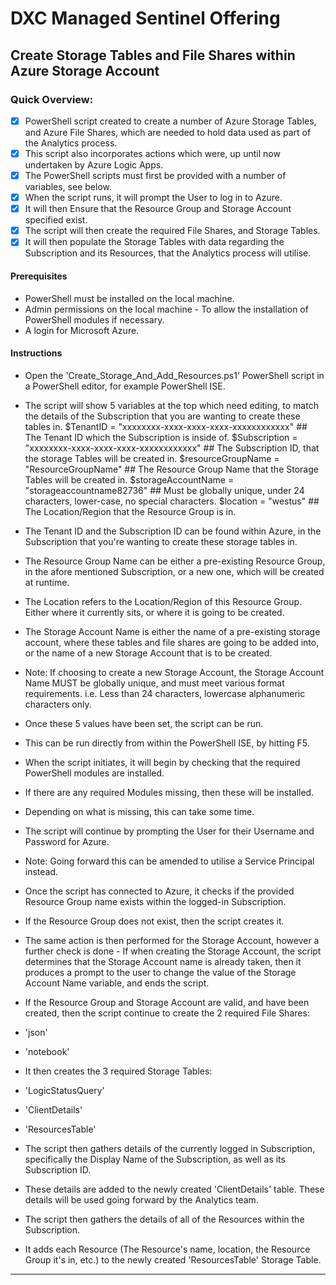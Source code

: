 # DXC Managed Sentinel Offering
 ## Create Storage Tables and File Shares within Azure Storage Account

 ### Quick Overview:

 - [x] PowerShell script created to create a number of Azure Storage Tables, and Azure File Shares, which are needed to hold data used as part of the Analytics process.
 - [x] This script also incorporates actions which were, up until now undertaken by Azure Logic Apps.
 - [x] The PowerShell scripts must first be provided with a number of variables, see below.
 - [x] When the script runs, it will prompt the User to log in to Azure.
 - [x] It will then Ensure that the Resource Group and Storage Account specified exist.
 - [x] The script will then create the required File Shares, and Storage Tables.
 - [x] It will then populate the Storage Tables with data regarding the Subscription and its Resources, that the Analytics process will utilise.
 
 #### Prerequisites
  
 - PowerShell must be installed on the local machine.
 - Admin permissions on the local machine - To allow the installation of PowerShell modules if necessary.
 - A login for Microsoft Azure. 
 
 #### Instructions
 
 - Open the 'Create_Storage_And_Add_Resources.ps1' PowerShell script in a PowerShell editor, for example PowerShell ISE.

 - The script will show 5 variables at the top which need editing, to match the details of the Subscription that you are wanting to create these tables in.
	$TenantID = "xxxxxxxx-xxxx-xxxx-xxxx-xxxxxxxxxxxx" ## The Tenant ID which the Subscription is inside of.
	$Subscription = "xxxxxxxx-xxxx-xxxx-xxxx-xxxxxxxxxxxx" ## The Subscription ID, that the storage Tables will be created in.
	$resourceGroupName = "ResourceGroupName" ## The Resource Group Name that the Storage Tables will be created in.
	$storageAccountName = "storageaccountname82736" ## Must be globally unique, under 24 characters, lower-case, no special characters.
	$location = "westus" ## The Location/Region that the Resource Group is in.
 
 - The Tenant ID and the Subscription ID can be found within Azure, in the Subscription that you're wanting to create these storage tables in.
 - The Resource Group Name can be either a pre-existing Resource Group, in the afore mentioned Subscription, or a new one, which will be created at runtime.
 - The Location refers to the Location/Region of this Resource Group. Either where it currently sits, or where it is going to be created.
 - The Storage Account Name is either the name of a pre-existing storage account, where these tables and file shares are going to be added into, or the name of a new Storage Account that is to be created.
 - Note: If choosing to create a new Storage Account, the Storage Account Name MUST be globally unique, and must meet various format requirements. i.e. Less than 24 characters, lowercase alphanumeric characters only.
 
 - Once these 5 values have been set, the script can be run.
 - This can be run directly from within the PowerShell ISE, by hitting F5.
 
 - When the script initiates, it will begin by checking that the required PowerShell modules are installed.
 - If there are any required Modules missing, then these will be installed.
 - Depending on what is missing, this can take some time.
 
 - The script will continue by prompting the User for their Username and Password for Azure.
 - Note: Going forward this can be amended to utilise a Service Principal instead.
 
 - Once the script has connected to Azure, it checks if the provided Resource Group name exists within the logged-in Subscription.
 - If the Resource Group does not exist, then the script creates it.
 
 - The same action is then performed for the Storage Account, however a further check is done - If when creating the Storage Account, the script determines that the Storage Account name is already taken, then it produces a prompt to the user to change the value of the Storage Account Name variable, and ends the script.
 
 - If the Resource Group and Storage Account are valid, and have been created, then the script continue to create the 2 required File Shares:
 - 'json'
 - 'notebook'
 
 - It then creates the 3 required Storage Tables:
 - 'LogicStatusQuery'
 - 'ClientDetails'
 - 'ResourcesTable'
 
 - The script then gathers details of the currently logged in Subscription, specifically the Display Name of the Subscription, as well as its Subscription ID.
 - These details are added to the newly created 'ClientDetails' table. These details will be used going forward by the Analytics team.
 
 - The script then gathers the details of all of the Resources within the Subscription.
 - It adds each Resource (The Resource's name, location, the Resource Group it's in, etc.) to the newly created 'ResourcesTable' Storage Table.
 
 
---
